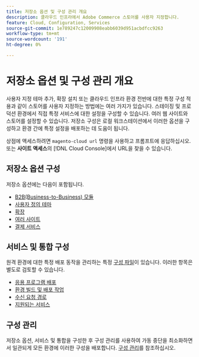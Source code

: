 ```yaml
---
title: 저장소 옵션 및 구성 관리 개요
description: 클라우드 인프라에서 Adobe Commerce 스토어를 사용자 지정합니다.
feature: Cloud, Configuration, Services
source-git-commit: 1e789247c12009908eabb6039d951acbdfcc9263
workflow-type: tm+mt
source-wordcount: '191'
ht-degree: 0%

---
```


# 저장소 옵션 및 구성 관리 개요

사용자 지정 테마 추가, 확장 설치 또는 클라우드 인프라 환경 전반에 대한 특정 구성 적용과 같이 스토어를 사용자 지정하는 방법에는 여러 가지가 있습니다. 스테이징 및 프로덕션 환경에서 직접 특정 서비스에 대한 설정을 구성할 수 있습니다. 여러 웹 사이트와 스토어를 설정할 수 있습니다. 저장소 구성은 로컬 워크스테이션에서 이러한 옵션을 구성하고 환경 간에 특정 설정을 배포하는 데 도움이 됩니다.

상점에 액세스하려면 `magento-cloud url` 명령을 사용하고 프롬프트에 응답하십시오. 또는 **사이트 액세스**&#x200B;의 [!DNL Cloud Console]에서 URL을 찾을 수 있습니다.

## 저장소 옵션 구성

저장소 옵션에는 다음이 포함됩니다.

* [B2B(Business-to-Business) 모듈](b2b-module.md)
* [사용자 정의 테마](custom-theme.md)
* [확장](extensions.md)
* [여러 사이트](multiple-sites.md)
* [결제 서비스](paypal.md)

## 서비스 및 통합 구성

원격 환경에 대한 특정 배포 동작을 관리하는 특정 [구성 파일](../environment/overview.md)이 있습니다. 이러한 항목은 별도로 검토할 수 있습니다.

* [응용 프로그램 배포](../application/configure-app-yaml.md)
* [환경 빌드 및 배포 작업](../environment/configure-env-yaml.md)
* [수신 요청 경로](../routes/routes-yaml.md)
* [지원되는 서비스](../services/services-yaml.md)

## 구성 관리

저장소 옵션, 서비스 및 통합을 구성한 후 구성 관리를 사용하여 가동 중단을 최소화하면서 일관되게 모든 환경에 이러한 구성을 배포합니다. [구성 관리](store-settings.md)를 참조하십시오.
